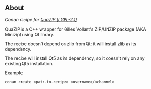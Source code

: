 ## About

*Conan recipe for [QuaZIP (LGPL-2.1)](https://github.com/stachenov/quazip)*

QuaZIP is a C++ wrapper for Gilles Vollant's ZIP/UNZIP package (AKA Minizip) using Qt library.

The recipe doesn't depend on zlib from Qt: it will install zlib as its dependency.

The recipe will install Qt5 as its dependency, so it doesn't rely on any existing Qt5 installation.

Example:
```
conan create <path-to-recipe> <username>/<channel>
```
